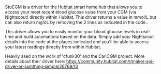 StuCGM is a driver for the Hubitat smart home hub that allows you to access your most recent blood glucose value from your CGM (via Nightscout) directly within Hubitat. This driver returns a value in mmol/L but can also return mg/dL by removing the 2 lines as indicated in the code..

This driver allows you to easily monitor your blood glucose levels in real-time and build automations based on the data. Simply add your Nightscout details into the code at the places indicated and you'll be able to access your latest readings directly from within Hubitat.



Heavily ased on the work of 'cfunk30' and the CariCGM project. More details about their driver here: https://community.hubitat.com/t/maker-api-driver-or-somthing-simple/26769/13
